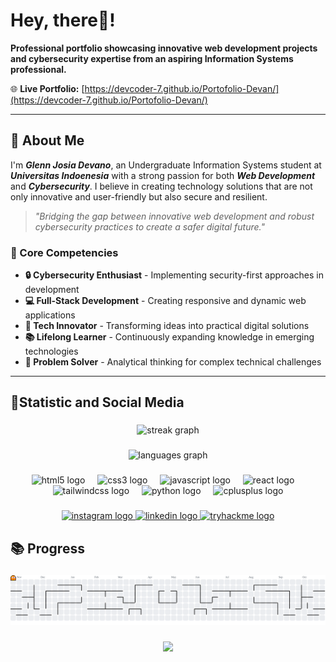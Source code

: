 # Hey, there👋!

**Professional portfolio showcasing innovative web development projects and cybersecurity expertise from an aspiring Information Systems professional.**

🌐 **Live Portfolio:** [https://devcoder-7.github.io/Portofolio-Devan/](https://devcoder-7.github.io/Portofolio-Devan/)

---

## 👋 About Me
I'm ***Glenn Josia Devano***, an Undergraduate Information Systems student at ***Universitas Indoenesia*** with a strong passion for both ***Web Development*** and ***Cybersecurity***. I believe in creating technology solutions that are not only innovative and user-friendly but also secure and resilient.

> *"Bridging the gap between innovative web development and robust cybersecurity practices to create a safer digital future."*

### 🎯 Core Competencies
- **🔒 Cybersecurity Enthusiast** - Implementing security-first approaches in development
- **💻 Full-Stack Development** - Creating responsive and dynamic web applications  
- **🚀 Tech Innovator** - Transforming ideas into practical digital solutions
- **📚 Lifelong Learner** - Continuously expanding knowledge in emerging technologies
- **🎯 Problem Solver** - Analytical thinking for complex technical challenges

---

## 🚀Statistic and Social Media

###

<div align="center">
  <img src="https://streak-stats.demolab.com?user=DevCoder-7&locale=en&mode=daily&theme=dark&hide_border=false&border_radius=5" height="150" alt="streak graph"  />
</div>

###

<div align="center">
  <img src="https://github-readme-stats.vercel.app/api/top-langs?username=DevCoder-7&locale=en&hide_title=false&layout=compact&card_width=320&langs_count=5&theme=dark&hide_border=false&order=2" height="150" alt="languages graph"  />
</div>

###

<div align="center">
  <img src="https://cdn.jsdelivr.net/gh/devicons/devicon/icons/html5/html5-original.svg" height="30" alt="html5 logo"  />
  <img width="12" />
  <img src="https://cdn.jsdelivr.net/gh/devicons/devicon/icons/css3/css3-original.svg" height="30" alt="css3 logo"  />
  <img width="12" />
  <img src="https://cdn.jsdelivr.net/gh/devicons/devicon/icons/javascript/javascript-original.svg" height="30" alt="javascript logo"  />
  <img width="12" />
  <img src="https://cdn.jsdelivr.net/gh/devicons/devicon/icons/react/react-original.svg" height="30" alt="react logo"  />
  <img width="12" />
  <img src="https://cdn.simpleicons.org/tailwindcss/06B6D4" height="30" alt="tailwindcss logo"  />
  <img width="12" />
  <img src="https://cdn.jsdelivr.net/gh/devicons/devicon/icons/python/python-original.svg" height="30" alt="python logo"  />
  <img width="12" />
  <img src="https://cdn.jsdelivr.net/gh/devicons/devicon/icons/cplusplus/cplusplus-original.svg" height="30" alt="cplusplus logo"  />
</div>

###

<div align="center">
  <a href="https://instagram.com/sidevan_" target="_blank">
    <img src="https://img.shields.io/static/v1?message=Instagram&logo=instagram&label=&color=E4405F&logoColor=white&labelColor=&style=for-the-badge" height="35" alt="instagram logo"  />
  </a>
  <a href="https://www.linkedin.com/in/glenn-josia-devano" target="_blank">
    <img src="https://img.shields.io/static/v1?message=LinkedIn&logo=linkedin&label=&color=0077B5&logoColor=white&labelColor=&style=for-the-badge" height="35" alt="linkedin logo"  />
  </a>
  <a href="https://tryhackme.com/p/devanow25" target="_blank">
    <img src="https://img.shields.io/static/v1?message=TryHackMe&logo=tryhackme&label=&color=88cc14&logoColor=white&labelColor=&style=for-the-badge" height="35" alt="tryhackme logo"  />
  </a>
</div>

###

<h2 align="left">📚 Progress</h2>

###

<picture>
  <source media="(prefers-color-scheme: dark)" srcset="https://raw.githubusercontent.com/DevCoder-7/DevCoder-7/output/pacman-contribution-graph-dark.svg">
  <source media="(prefers-color-scheme: light)" srcset="https://raw.githubusercontent.com/DevCoder-7/DevCoder-7/output/pacman-contribution-graph.svg">
  <img alt="pacman contribution graph" src="https://raw.githubusercontent.com/DevCoder-7/DevCoder-7/output/pacman-contribution-graph.svg">
</picture>

###

<div align="center">
  <img src="https://visitor-badge.laobi.icu/badge?page_id=DevCoder-7.DevCoder-7&"  />
</div>

###
